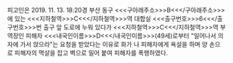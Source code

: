 피고인은 2019. 11. 13. 18:20경 부산 동구 <<<구아래주소>>>B<<</구아래주소>>>에 있는 <<<지하철역>>>C<<</지하철역>>>역 대합실 <<<출구번호>>>6<<</출구번호>>>번 출구 앞 도로에 누워 있다가 <<<지하철역>>>C<<</지하철역>>>역 부역장인 피해자 <<<내국인이름>>>D<<</내국인이름>>>(49세)로부터 "일어나서 의자에 가서 앉으라"는 요청을 받았다는 이유로 화가 나 피해자에게 욕설을 하며 양 손으로 피해자의 멱살을 잡고 벽으로 밀어 붙여 피해자를 폭행하였다.